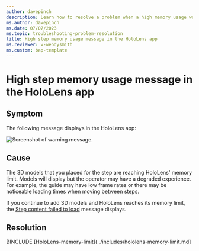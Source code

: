```yaml
---
author: davepinch
description: Learn how to resolve a problem when a high memory usage warning displays when authoring in the HoloLens app
ms.author: davepinch
ms.date: 07/07/2023
ms.topic: troubleshooting-problem-resolution
title: High step memory usage message in the HoloLens app
ms.reviewer: v-wendysmith
ms.custom: bap-template
---
```


# High step memory usage message in the HoloLens app

## Symptom

The following message displays in the HoloLens app:

![Screenshot of warning message.](media/step-content-warning.jpg "Screenshot of warning message about high step memory usage")

## Cause

The 3D models that you placed for the step are reaching HoloLens' memory limit. Models will display but the operator may have a degraded experience. For example, the guide may have low frame rates or there may be noticeable loading times when moving between steps.

If you continue to add 3D models and HoloLens reaches its memory limit, the [Step content failed to load](step-content-fail-load.md) message displays.

## Resolution

[!INCLUDE [HoloLens-memory-limit](../includes/hololens-memory-limit.md]